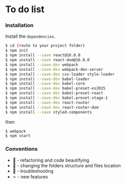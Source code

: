 # To do list

### Installation
Install the `dependencies`.

```sh
$ cd (route to your project folder)
$ npm init
$ npm install --save react@16.0.0
$ npm install --save react-dom@16.0.0
$ npm install --save-dev webpack
$ npm install --save-dev webpack-dev-server
$ npm install --save-dev css-loader style-loader
$ npm install --save-dev babel-loader
$ npm install --save-dev babel-core
$ npm install --save-dev babel-preset-es2015
$ npm install --save-dev babel-preset-react
$ npm install --save-dev babel-preset-stage-1
$ npm install --save-dev react-router
$ npm install --save-dev react-router-dom
$ npm install --save styled-components
```

then

```sh
$ webpack
$ npm start
```

### Сonventions

* 🔮 - refactoring and code beautifying
* 🌮 - сhanging the folders structure and files location
* 💊 - troubleshooting
* ⭐️ - new features
